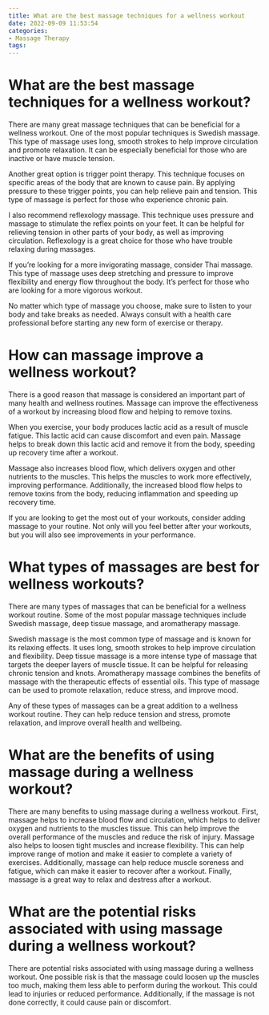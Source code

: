 ```yaml
---
title: What are the best massage techniques for a wellness workout
date: 2022-09-09 11:53:54
categories:
- Massage Therapy
tags:
---
```



#  What are the best massage techniques for a wellness workout?

There are many great massage techniques that can be beneficial for a wellness workout. One of the most popular techniques is Swedish massage. This type of massage uses long, smooth strokes to help improve circulation and promote relaxation. It can be especially beneficial for those who are inactive or have muscle tension.

Another great option is trigger point therapy. This technique focuses on specific areas of the body that are known to cause pain. By applying pressure to these trigger points, you can help relieve pain and tension. This type of massage is perfect for those who experience chronic pain.

I also recommend reflexology massage. This technique uses pressure and massage to stimulate the reflex points on your feet. It can be helpful for relieving tension in other parts of your body, as well as improving circulation. Reflexology is a great choice for those who have trouble relaxing during massages.

If you’re looking for a more invigorating massage, consider Thai massage. This type of massage uses deep stretching and pressure to improve flexibility and energy flow throughout the body. It’s perfect for those who are looking for a more vigorous workout.

No matter which type of massage you choose, make sure to listen to your body and take breaks as needed. Always consult with a health care professional before starting any new form of exercise or therapy.

#  How can massage improve a wellness workout?

There is a good reason that massage is considered an important part of many health and wellness routines. Massage can improve the effectiveness of a workout by increasing blood flow and helping to remove toxins.

When you exercise, your body produces lactic acid as a result of muscle fatigue. This lactic acid can cause discomfort and even pain. Massage helps to break down this lactic acid and remove it from the body, speeding up recovery time after a workout.

Massage also increases blood flow, which delivers oxygen and other nutrients to the muscles. This helps the muscles to work more effectively, improving performance. Additionally, the increased blood flow helps to remove toxins from the body, reducing inflammation and speeding up recovery time.

If you are looking to get the most out of your workouts, consider adding massage to your routine. Not only will you feel better after your workouts, but you will also see improvements in your performance.

#  What types of massages are best for wellness workouts?

There are many types of massages that can be beneficial for a wellness workout routine. Some of the most popular massage techniques include Swedish massage, deep tissue massage, and aromatherapy massage.

Swedish massage is the most common type of massage and is known for its relaxing effects. It uses long, smooth strokes to help improve circulation and flexibility. Deep tissue massage is a more intense type of massage that targets the deeper layers of muscle tissue. It can be helpful for releasing chronic tension and knots. Aromatherapy massage combines the benefits of massage with the therapeutic effects of essential oils. This type of massage can be used to promote relaxation, reduce stress, and improve mood.

Any of these types of massages can be a great addition to a wellness workout routine. They can help reduce tension and stress, promote relaxation, and improve overall health and wellbeing.

#  What are the benefits of using massage during a wellness workout?

There are many benefits to using massage during a wellness workout. First, massage helps to increase blood flow and circulation, which helps to deliver oxygen and nutrients to the muscles tissue. This can help improve the overall performance of the muscles and reduce the risk of injury. Massage also helps to loosen tight muscles and increase flexibility. This can help improve range of motion and make it easier to complete a variety of exercises. Additionally, massage can help reduce muscle soreness and fatigue, which can make it easier to recover after a workout. Finally, massage is a great way to relax and destress after a workout.

#  What are the potential risks associated with using massage during a wellness workout?

There are potential risks associated with using massage during a wellness workout. One possible risk is that the massage could loosen up the muscles too much, making them less able to perform during the workout. This could lead to injuries or reduced performance. Additionally, if the massage is not done correctly, it could cause pain or discomfort.